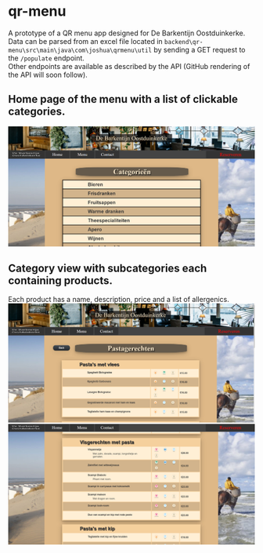 # qr-menu
A prototype of a QR menu app designed for De Barkentijn Oostduinkerke. <br/>
Data can be parsed from an excel file located in `backend\qr-menu\src\main\java\com\joshua\qrmenu\util` by sending
a GET request to the `/populate` endpoint. <br/>
Other endpoints are available as described by the API (GitHub rendering of the API will soon follow).

## Home page of the menu with a list of clickable categories.
![](info/menu.png)
## Category view with subcategories each containing products.
Each product has a name, description, price and a list of allergenics.
![](info/category_example1.png)
![](info/category_example.png)